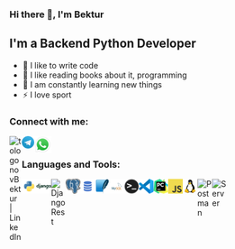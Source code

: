 ### Hi there 👋, I'm Bektur


## I'm a Backend Python Developer
- 💪 I like to write code
- 🎉 I like reading books about it, programming
- 🥅 I am constantly learning new things
- ⚡ I love sport
 

### Connect with me:


[<img align="left" alt="tologonovBektur | LinkedIn" width="22px" src="https://cdn.jsdelivr.net/npm/simple-icons@v3/icons/linkedin.svg" />][linkedin]
 [<img align="left" alt="tologonovBektur | Telegram" width="22px" src="https://github.com/github/explore/blob/main/topics/telegram/telegram.png" />][telegram]
 [<img align="left" alt="tologonovBektur | WhatsApp" width="30px" src="https://github.com/github/explore/blob/main/topics/whatsapp/whatsapp.png" />][whatsapp]

<br />

### Languages and Tools:


<img align="left" alt="Python" width="26px" src="https://raw.githubusercontent.com/github/explore/80688e429a7d4ef2fca1e82350fe8e3517d3494d/topics/python/python.png" />
<img align="left" alt="Django" width="26px" src="https://raw.githubusercontent.com/github/explore/80688e429a7d4ef2fca1e82350fe8e3517d3494d/topics/django/django.png" />
<img align="left" alt="DjangoRest" width="26px" src="https://storage.caktusgroup.com/media/blog-images/drf-logo2.png" />
<img align="left" alt="Postgres" width="26px" src="https://github.com/github/explore/blob/main/topics/postgresql/postgresql.png" />
<img align="left" alt="sql" width="26px" src="https://github.com/github/explore/blob/main/topics/sql/sql.png" />
<img align="left" alt="sqlite" width="26px" src="https://github.com/github/explore/blob/main/topics/sqlite/sqlite.png" />
<img align="left" alt="Mysql" width="26px" src="https://github.com/github/explore/blob/main/topics/mysql/mysql.png" />
<img align="left" alt="Terminal" width="26px" src="https://github.com/github/explore/blob/main/topics/terminal/terminal.png" />
<img align="left" alt="Visual Studio Code" width="26px" src="https://raw.githubusercontent.com/github/explore/80688e429a7d4ef2fca1e82350fe8e3517d3494d/topics/visual-studio-code/visual-studio-code.png" />
<img align="left" alt="PyCharm" width="26px" src="https://github.com/github/explore/blob/main/topics/pycharm/pycharm.png" />
<img align="left" alt="JavaScript" width="26px" src="https://raw.githubusercontent.com/github/explore/80688e429a7d4ef2fca1e82350fe8e3517d3494d/topics/javascript/javascript.png" />
<img align="left" alt="Linux" width="26px" src="https://github.com/github/explore/blob/main/topics/linux/linux.png" />
<img align="left" alt="Postman" width="26px" src="https://dashboard.snapcraft.io/site_media/appmedia/2018/11/logo-mark.png" />
<img align="left" alt="Server" width="26px" src="https://media.istockphoto.com/vectors/server-icon-vector-sign-and-symbol-isolated-on-white-background-logo-vector-id1025651396?k=20&m=1025651396&s=170667a&w=0&h=B351-gN5A_fRI_qnwx0XsqF2kYvpVQegsKP2qxC_Ynw=" />

<br />
<br />


[linkedin]: https://www.linkedin.com/in/bektur-tologonov-625ab6242/
[telegram]: https://t.me/Bektur_tk8
[whatsapp]: https://wa.me/996552728260
